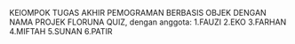 KElOMPOK TUGAS AKHIR PEMOGRAMAN BERBASIS OBJEK DENGAN NAMA PROJEK FLORUNA QUIZ,
dengan anggota:
1.FAUZI
2.EKO
3.FARHAN
4.MIFTAH
5.SUNAN
6.PATIR
